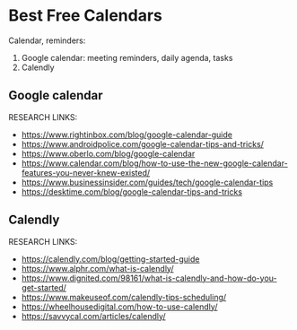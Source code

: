 # Best Free Calendars

Calendar, reminders:

1. Google calendar: meeting reminders, daily agenda, tasks
1. Calendly

## Google calendar

RESEARCH LINKS:

- https://www.rightinbox.com/blog/google-calendar-guide
- https://www.androidpolice.com/google-calendar-tips-and-tricks/
- https://www.oberlo.com/blog/google-calendar
- https://www.calendar.com/blog/how-to-use-the-new-google-calendar-features-you-never-knew-existed/
- https://www.businessinsider.com/guides/tech/google-calendar-tips
- https://desktime.com/blog/google-calendar-tips-and-tricks

## Calendly

RESEARCH LINKS:

- https://calendly.com/blog/getting-started-guide
- https://www.alphr.com/what-is-calendly/
- https://www.dignited.com/98161/what-is-calendly-and-how-do-you-get-started/
- https://www.makeuseof.com/calendly-tips-scheduling/
- https://wheelhousedigital.com/how-to-use-calendly/
- https://savvycal.com/articles/calendly/
